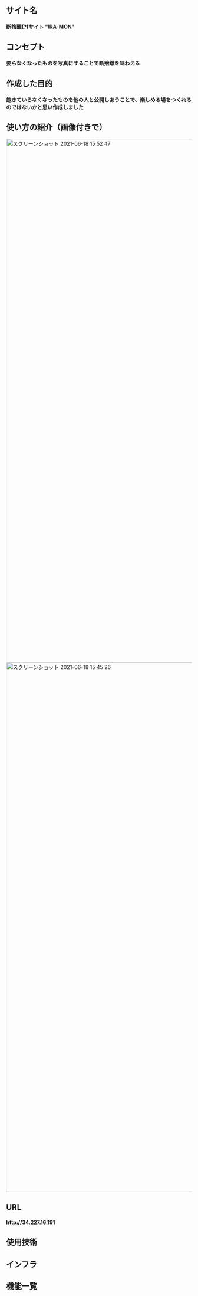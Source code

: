## サイト名
#### 断捨離(?)サイト "IRA-MON"
## コンセプト
#### 要らなくなったものを写真にすることで断捨離を味わえる
## 作成した目的
#### 飽きていらなくなったものを他の人と公開しあうことで、楽しめる場をつくれるのではないかと思い作成しました
## 使い方の紹介（画像付きで）
<img width="1420" alt="スクリーンショット 2021-06-18 15 52 47" src="https://user-images.githubusercontent.com/53036816/122520853-1ba93580-d04f-11eb-9088-a654ec0444f0.png">
<img width="1436" alt="スクリーンショット 2021-06-18 15 45 26" src="https://user-images.githubusercontent.com/53036816/122522735-3f6d7b00-d051-11eb-91df-3b0e3e114f51.png">

## URL
#### http://34.227.16.191
## 使用技術
## インフラ
## 機能一覧
